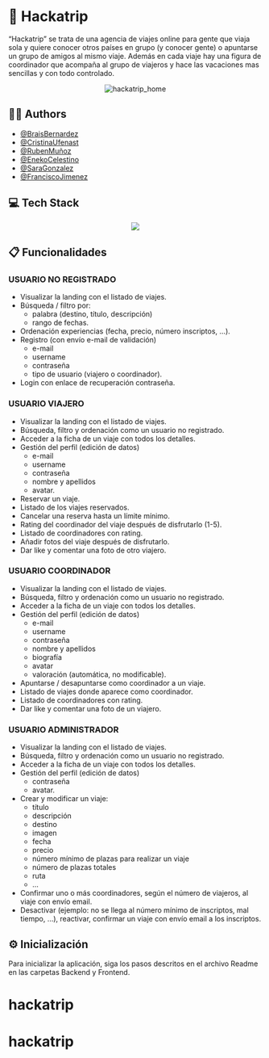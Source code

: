 # 💬 Hackatrip

“Hackatrip” se trata de una agencia de viajes online para gente que viaja sola y quiere conocer otros países en grupo (y conocer gente) o apuntarse un grupo de amigos al mismo viaje. Además en cada viaje hay una figura de coordinador que acompaña al grupo de viajeros y hace las vacaciones mas sencillas y con todo controlado.

<div align="center">
  <img src="https://i.imgur.com/dfJ01Y6.png" alt="hackatrip_home">
</div>

## 👩‍💻 Authors

- [@BraisBernardez](https://github.com/braissgz)
- [@CristinaUfenast](https://github.com/cristinaufenast)
- [@RubenMuñoz](https://github.com/rumupadev)
- [@EnekoCelestino](https://github.com/Enekobass)
- [@SaraGonzalez](https://github.com/SaraRamrez)
- [@FranciscoJimenez](https://github.com/FranJimenezCriado)

## 💻 Tech Stack

<p align="center">
    <img src="https://skillicons.dev/icons?i=figma,ps,js,html,css,mysql,nodejs,postman,react,github,git,vscode&theme=light" />
</p>

## 📋 Funcionalidades

### USUARIO NO REGISTRADO

- Visualizar la landing con el listado de viajes.
- Búsqueda / filtro por:
  - palabra (destino, título, descripción)
  - rango de fechas.
- Ordenación experiencias (fecha, precio, número inscriptos, …).
- Registro (con envío e-mail de validación)
  - e-mail
  - username
  - contraseña
  - tipo de usuario (viajero o coordinador).
- Login con enlace de recuperación contraseña.

### USUARIO VIAJERO

- Visualizar la landing con el listado de viajes.
- Búsqueda, filtro y ordenación como un usuario no registrado.
- Acceder a la ficha de un viaje con todos los detalles.
- Gestión del perfil (edición de datos)
  - e-mail
  - username
  - contraseña
  - nombre y apellidos
  - avatar.
- Reservar un viaje.
- Listado de los viajes reservados.
- Cancelar una reserva hasta un límite mínimo.
- Rating del coordinador del viaje después de disfrutarlo (1-5).
- Listado de coordinadores con rating.
- Añadir fotos del viaje después de disfrutarlo.
- Dar like y comentar una foto de otro viajero.

### USUARIO COORDINADOR

- Visualizar la landing con el listado de viajes.
- Búsqueda, filtro y ordenación como un usuario no registrado.
- Acceder a la ficha de un viaje con todos los detalles.
- Gestión del perfil (edición de datos)
  - e-mail
  - username
  - contraseña
  - nombre y apellidos
  - biografía
  - avatar
  - valoración (automática, no modificable).
- Apuntarse / desapuntarse como coordinador a un viaje.
- Listado de viajes donde aparece como coordinador.
- Listado de coordinadores con rating.
- Dar like y comentar una foto de un viajero.

### USUARIO ADMINISTRADOR

- Visualizar la landing con el listado de viajes.
- Búsqueda, filtro y ordenación como un usuario no registrado.
- Acceder a la ficha de un viaje con todos los detalles.
- Gestión del perfil (edición de datos)
  - contraseña
  - avatar.
- Crear y modificar un viaje:
  - título
  - descripción
  - destino
  - imagen
  - fecha
  - precio
  - número mínimo de plazas para realizar un viaje
  - número de plazas totales
  - ruta
  - …
- Confirmar uno o más coordinadores, según el número de viajeros, al viaje con envío
  email.
- Desactivar (ejemplo: no se llega al número mínimo de inscriptos, mal tiempo, …),
  reactivar, confirmar un viaje con envío email a los inscriptos.

## ⚙ Inicialización

Para inicializar la aplicación, siga los pasos descritos en el archivo Readme en las carpetas Backend y Frontend.
# hackatrip
# hackatrip
